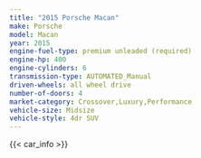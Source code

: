 ```yaml
---
title: "2015 Porsche Macan"
make: Porsche
model: Macan
year: 2015
engine-fuel-type: premium unleaded (required)
engine-hp: 400
engine-cylinders: 6
transmission-type: AUTOMATED_Manual
driven-wheels: all wheel drive
number-of-doors: 4
market-category: Crossover,Luxury,Performance
vehicle-size: Midsize
vehicle-style: 4dr SUV
---
```


{{< car_info >}}
